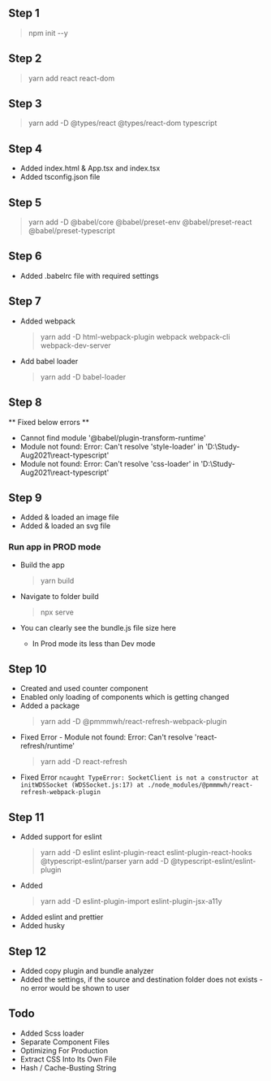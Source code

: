 ## Step 1

> npm init --y

## Step 2

> yarn add react react-dom

## Step 3

> yarn add -D @types/react @types/react-dom typescript

## Step 4

- Added index.html & App.tsx and index.tsx
- Added tsconfig.json file

## Step 5

> yarn add -D @babel/core @babel/preset-env @babel/preset-react @babel/preset-typescript

## Step 6

- Added .babelrc file with required settings

## Step 7

- Added webpack
  > yarn add -D html-webpack-plugin webpack webpack-cli webpack-dev-server
- Add babel loader
  > yarn add -D babel-loader

## Step 8

** Fixed below errors **

- Cannot find module '@babel/plugin-transform-runtime'
- Module not found: Error: Can't resolve 'style-loader' in 'D:\Study-Aug2021\react-typescript'
- Module not found: Error: Can't resolve 'css-loader' in 'D:\Study-Aug2021\react-typescript'

## Step 9

- Added & loaded an image file
- Added & loaded an svg file

### Run app in PROD mode

- Build the app

  > yarn build

- Navigate to folder build
  > npx serve
- You can clearly see the bundle.js file size here
  - In Prod mode its less than Dev mode

## Step 10

- Created and used counter component
- Enabled only loading of components which is getting changed
- Added a package
  > yarn add -D @pmmmwh/react-refresh-webpack-plugin
- Fixed Error - Module not found: Error: Can't resolve 'react-refresh/runtime'
  > yarn add -D react-refresh
- Fixed Error
  `ncaught TypeError: SocketClient is not a constructor at initWDSSocket (WDSSocket.js:17) at ./node_modules/@pmmmwh/react-refresh-webpack-plugin`

## Step 11

- Added support for eslint
  > yarn add -D eslint eslint-plugin-react eslint-plugin-react-hooks @typescript-eslint/parser
  > yarn add -D @typescript-eslint/eslint-plugin
- Added
  > yarn add -D eslint-plugin-import eslint-plugin-jsx-a11y
- Added eslint and prettier
- Added husky

## Step 12

- Added copy plugin and bundle analyzer
- Added the settings, if the source and destination folder does not exists - no error would be shown to user

## Todo

- Added Scss loader
- Separate Component Files
- Optimizing For Production
- Extract CSS Into Its Own File
- Hash / Cache-Busting String
